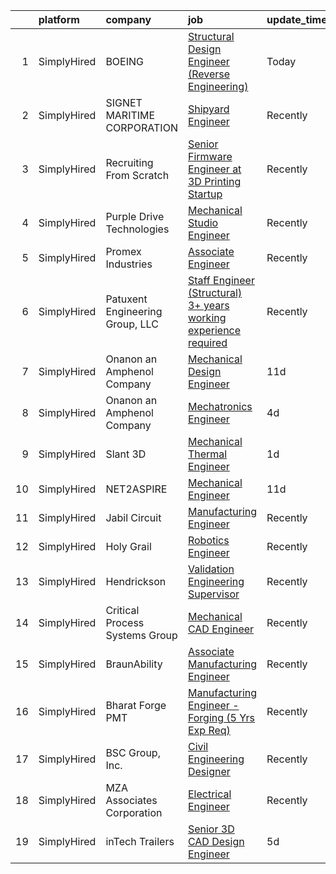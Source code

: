 

|    | platform    | company                         | job                                                                                                                                                                      | update_time   | location                     |
|---:|:------------|:--------------------------------|:-------------------------------------------------------------------------------------------------------------------------------------------------------------------------|:--------------|:-----------------------------|
|  1 | SimplyHired | BOEING                          | [Structural Design Engineer (Reverse Engineering)](https://www.simplyhired.com/job/vFkUSqLVkaThpSrjEIQJTFMVcdBFrlyd1FaPVjmr7RiE-feunapm5w?q=3d+engineer)                 | Today         | Agawam, MA                   |
|  2 | SimplyHired | SIGNET MARITIME CORPORATION     | [Shipyard Engineer](https://www.simplyhired.com/job/Yvh2ih6riMOwjTush7-DJmXYYDot5VU9Ox6p3BX5Xq6PyNLM3KSmaw?q=3d+engineer)                                                | Recently      | Pascagoula, MS               |
|  3 | SimplyHired | Recruiting From Scratch         | [Senior Firmware Engineer at 3D Printing Startup](https://www.simplyhired.com/job/LT7AJEp_n_GCEsHPTSOSySruDYibDKh5Xt4GGuf-zaEsF_Kf-FKEHA?q=3d+engineer)                  | Recently      | Cupertino, CA +126 locations |
|  4 | SimplyHired | Purple Drive Technologies       | [Mechanical Studio Engineer](https://www.simplyhired.com/job/r67tbRrBqwPJpA0wvLUbKLlJsPcCYTVAB8lVLjyy9HmixEdHaAxjtQ?q=3d+engineer)                                       | Recently      | Mountain View, CA            |
|  5 | SimplyHired | Promex Industries               | [Associate Engineer](https://www.simplyhired.com/job/UlM6bvftCRwqNoefOt88-0Jdo2UQfn8RDwm3DFjfdPjX8B96xcOzDA?q=3d+engineer)                                               | Recently      | Santa Clara, CA              |
|  6 | SimplyHired | Patuxent Engineering Group, LLC | [Staff Engineer (Structural) 3+ years working experience required](https://www.simplyhired.com/job/pKHOB9vJobUoTeclyw3bLhdh0S6dqOH2Yop-Zc5p-RUD1zAtm6lClA?q=3d+engineer) | Recently      | Elkridge, MD                 |
|  7 | SimplyHired | Onanon an Amphenol Company      | [Mechanical Design Engineer](https://www.simplyhired.com/job/FRBfX-Aa6ZU45DgjG4HL518CPDwSqR-7S7dTdG0v4fKSK9two8jbdw?q=3d+engineer)                                       | 11d           | Milpitas, CA                 |
|  8 | SimplyHired | Onanon an Amphenol Company      | [Mechatronics Engineer](https://www.simplyhired.com/job/SyilgXV4PCZgwyr3jhHXhF1y_rwsepgCQmsBMiykpfI5NOLIrg2_XQ?q=3d+engineer)                                            | 4d            | Milpitas, CA                 |
|  9 | SimplyHired | Slant 3D                        | [Mechanical Thermal Engineer](https://www.simplyhired.com/job/rKF5ac9MA6ELVRQwL_6pMeZ_Ks7teUPOqwBW4dDaaZHCAlIe9uRgqA?q=3d+engineer)                                      | 1d            | Remote                       |
| 10 | SimplyHired | NET2ASPIRE                      | [Mechanical Engineer](https://www.simplyhired.com/job/9MdeeUfiBu27lrWBlffqfQPYewj4uCQlGJnSoec72t0ODnW5fiZScA?q=3d+engineer)                                              | 11d           | Remote                       |
| 11 | SimplyHired | Jabil Circuit                   | [Manufacturing Engineer](https://www.simplyhired.com/job/x-EF-e-SVp6f-R9XcfObFimbkRqjFUNVMmsdSzfEwI1Im19-6QeVKg?q=3d+engineer)                                           | Recently      | San Jose, CA                 |
| 12 | SimplyHired | Holy Grail                      | [Robotics Engineer](https://www.simplyhired.com/job/4gjxfeTCuiHecTOYIc-SVcvZ3JpF7tRIOWbpu0Op3aaSqWBl1CEKjQ?q=3d+engineer)                                                | Recently      | Mountain View, CA            |
| 13 | SimplyHired | Hendrickson                     | [Validation Engineering Supervisor](https://www.simplyhired.com/job/mQJTaXgo8WNMJNWXSlivVmyy7gWWoaF6wAxV76ZOioravhGXMHmw9w?q=3d+engineer)                                | Recently      | Hebron, OH                   |
| 14 | SimplyHired | Critical Process Systems Group  | [Mechanical CAD Engineer](https://www.simplyhired.com/job/mEYqlz1fVFw_6I5SP1T8X8k3iyekG8lef3H9XM4evmwhlDr01gxZug?q=3d+engineer)                                          | Recently      | Milpitas, CA                 |
| 15 | SimplyHired | BraunAbility                    | [Associate Manufacturing Engineer](https://www.simplyhired.com/job/7ZDAG31KwDuJvtALSqKVR16Y_iyqse9OhqwDNTf3l489kIdTmb51MQ?q=3d+engineer)                                 | Recently      | Winamac, IN                  |
| 16 | SimplyHired | Bharat Forge PMT                | [Manufacturing Engineer - Forging (5 Yrs Exp Req)](https://www.simplyhired.com/job/siq4lefIes52CJZvjwDqsL4T_YLA1Zelyy7u1qeQ-T_XsgHlZsCaVQ?q=3d+engineer)                 | Recently      | Surgoinsville, TN            |
| 17 | SimplyHired | BSC Group, Inc.                 | [Civil Engineering Designer](https://www.simplyhired.com/job/0fHQebJYjoY76SLd59IRja7M1rA36Hyj6rSd_MR_CDxghcaX0l8LqA?q=3d+engineer)                                       | Recently      | West Yarmouth, MA            |
| 18 | SimplyHired | MZA Associates Corporation      | [Electrical Engineer](https://www.simplyhired.com/job/YQv5_GYQN5kmgHWJ9gRIjcntsakWXjON4esg5SjITmKBg4uD8klezg?q=3d+engineer)                                              | Recently      | Albuquerque, NM              |
| 19 | SimplyHired | inTech Trailers                 | [Senior 3D CAD Design Engineer](https://www.simplyhired.com/job/8zfynh7Vy-CJjq7bfQJjaSJ7Zuw2YT6sTLZxz3ru0VZq1yYwwcQeug?q=3d+engineer)                                    | 5d            | Nappanee, IN                 |